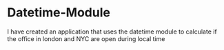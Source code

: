 # Datetime-Module
I have created an application that uses the datetime module to calculate if the office in london and NYC are open during local time

